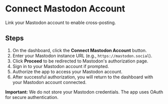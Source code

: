 # Connect Mastodon Account

Link your Mastodon account to enable cross-posting.

## Steps

1. On the dashboard, click the **Connect Mastodon Account** button.
2. Enter your Mastodon instance URL (e.g., `https://mastodon.social`).
3. Click **Proceed** to be redirected to Mastodon's authorization page.
4. Sign in to your Mastodon account if prompted.
5. Authorize the app to access your Mastodon account.
6. After successful authorization, you will return to the dashboard with your Mastodon account connected.

**Important:** We do not store your Mastodon credentials. The app uses OAuth for secure authentication.
